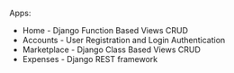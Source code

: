 Apps:
  - Home - Django Function Based Views CRUD
  - Accounts - User Registration and Login Authentication
  - Marketplace - Django Class Based Views CRUD
  - Expenses - Django REST framework
